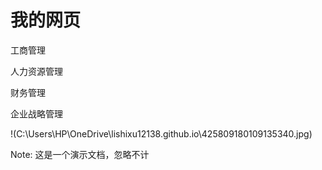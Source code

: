 # 我的网页

工商管理

人力资源管理

财务管理

企业战略管理

!(C:\Users\HP\OneDrive\lishixu12138.github.io\425809180109135340.jpg)

Note: 这是一个演示文档，忽略不计

